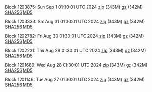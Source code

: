 Block 1203875: Sun Sep  1 01:30:01 UTC 2024 [zip](https://files.01coin.io/mainnet/2024-09-01/bootstrap.dat.zip) (343M) [gz](https://files.01coin.io/mainnet/2024-09-01/bootstrap.dat.tar.gz) (342M) [SHA256](https://files.01coin.io/mainnet/2024-09-01/sha256.txt) [MD5](https://files.01coin.io/mainnet/2024-09-01/md5.txt)

Block 1203333: Sat Aug 31 01:30:01 UTC 2024 [zip](https://files.01coin.io/mainnet/2024-08-31/bootstrap.dat.zip) (343M) [gz](https://files.01coin.io/mainnet/2024-08-31/bootstrap.dat.tar.gz) (342M) [SHA256](https://files.01coin.io/mainnet/2024-08-31/sha256.txt) [MD5](https://files.01coin.io/mainnet/2024-08-31/md5.txt)

Block 1202782: Fri Aug 30 01:30:01 UTC 2024 [zip](https://files.01coin.io/mainnet/2024-08-30/bootstrap.dat.zip) (343M) [gz](https://files.01coin.io/mainnet/2024-08-30/bootstrap.dat.tar.gz) (342M) [SHA256](https://files.01coin.io/mainnet/2024-08-30/sha256.txt) [MD5](https://files.01coin.io/mainnet/2024-08-30/md5.txt)

Block 1202231: Thu Aug 29 01:30:01 UTC 2024 [zip](https://files.01coin.io/mainnet/2024-08-29/bootstrap.dat.zip) (343M) [gz](https://files.01coin.io/mainnet/2024-08-29/bootstrap.dat.tar.gz) (342M) [SHA256](https://files.01coin.io/mainnet/2024-08-29/sha256.txt) [MD5](https://files.01coin.io/mainnet/2024-08-29/md5.txt)

Block 1201689: Wed Aug 28 01:30:01 UTC 2024 [zip](https://files.01coin.io/mainnet/2024-08-28/bootstrap.dat.zip) (343M) [gz](https://files.01coin.io/mainnet/2024-08-28/bootstrap.dat.tar.gz) (342M) [SHA256](https://files.01coin.io/mainnet/2024-08-28/sha256.txt) [MD5](https://files.01coin.io/mainnet/2024-08-28/md5.txt)

Block 1201146: Tue Aug 27 01:30:01 UTC 2024 [zip](https://files.01coin.io/mainnet/2024-08-27/bootstrap.dat.zip) (343M) [gz](https://files.01coin.io/mainnet/2024-08-27/bootstrap.dat.tar.gz) (342M) [SHA256](https://files.01coin.io/mainnet/2024-08-27/sha256.txt) [MD5](https://files.01coin.io/mainnet/2024-08-27/md5.txt)
